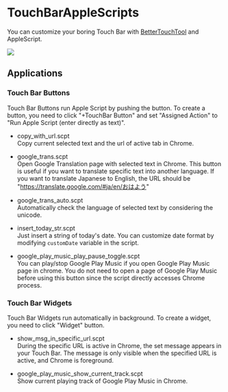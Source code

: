 # TouchBarAppleScripts

You can customize your boring Touch Bar with [BetterTouchTool](https://www.boastr.net/) and AppleScript.

<img src="https://pbs.twimg.com/media/DaJDnyoX4AAhmnN.jpg:large">

## Applications
### Touch Bar Buttons
Touch Bar Buttons run Apple Script by pushing the button. To create a button, you need to click "+TouchBar Button" and set "Assigned Action" to "Run Apple Script (enter directly as text)".

- copy_with_url.scpt   
Copy current selected text and the url of active tab in Chrome. 

- google_trans.scpt  
Open Google Translation page with selected text in Chrome. This button is useful if you want to translate specific text into another language. If you want to translate Japanese to English, the URL should be "https://translate.google.com/#ja/en/おはよう"

- google_trans_auto.scpt   
Automatically check the language of selected text by considering the unicode.

- insert_today_str.scpt  
Just insert a string of today's date. You can customize date format by modifying `customDate` variable in the script.

- google_play_music_play_pause_toggle.scpt  
You can play/stop Google Play Music if you open Google Play Music page in chrome. You do not need to open a page of Google Play Music before using this button since the script directly accesses Chrome process.

### Touch Bar Widgets
Touch Bar Widgets run automatically in background. To create a widget, you need to click "Widget" button.

- show_msg_in_specific_url.scpt  
During the specific URL is active in Chrome, the set message appears in your Touch Bar. The message is only visible when the specified URL is active, and Chrome is foreground.

- google_play_music_show_current_track.scpt  
Show current playing track of Google Play Music in Chrome.
